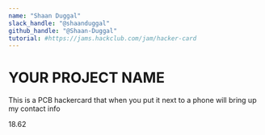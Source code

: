 ```yaml
---
name: "Shaan Duggal"
slack_handle: "@shaanduggal"
github_handle: "@Shaan-Duggal"
tutorial: #https://jams.hackclub.com/jam/hacker-card
---
```


# YOUR PROJECT NAME

<!-- Describe your board in 2-3 sentences. What are you making? What will it do? -->
This is a PCB hackercard that when you put it next to a phone will bring up my contact info

<!-- How much is it going to cost? -->
18.62
<!-- Tell us a little bit about your design process. What were some challenges? What helped? ***Totally optional*** -->
